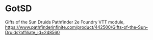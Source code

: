 # GotSD
Gifts of the Sun Druids Pathfinder 2e Foundry VTT module,
https://www.pathfinderinfinite.com/product/442500/Gifts-of-the-Sun-Druids?affiliate_id=248560

